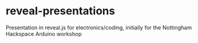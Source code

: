 # reveal-presentations

Presentation in reveal.js for electronics/coding, initially for the Nottingham Hackspace Arduino workshop
